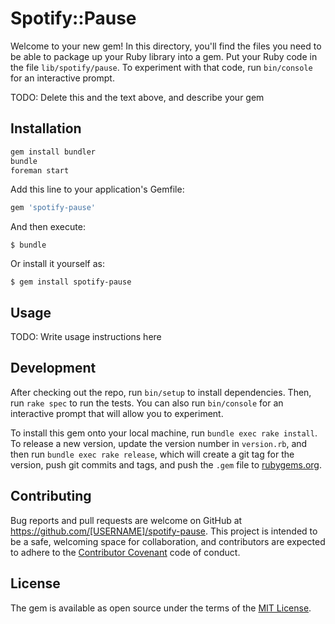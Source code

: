 # Spotify::Pause

Welcome to your new gem! In this directory, you'll find the files you need to be able to package up your Ruby library into a gem. Put your Ruby code in the file `lib/spotify/pause`. To experiment with that code, run `bin/console` for an interactive prompt.

TODO: Delete this and the text above, and describe your gem

## Installation

```ruby
gem install bundler
bundle
foreman start
```

Add this line to your application's Gemfile:

```ruby
gem 'spotify-pause'
```

And then execute:

    $ bundle

Or install it yourself as:

    $ gem install spotify-pause

## Usage

TODO: Write usage instructions here

## Development

After checking out the repo, run `bin/setup` to install dependencies. Then, run `rake spec` to run the tests. You can also run `bin/console` for an interactive prompt that will allow you to experiment.

To install this gem onto your local machine, run `bundle exec rake install`. To release a new version, update the version number in `version.rb`, and then run `bundle exec rake release`, which will create a git tag for the version, push git commits and tags, and push the `.gem` file to [rubygems.org](https://rubygems.org).

## Contributing

Bug reports and pull requests are welcome on GitHub at https://github.com/[USERNAME]/spotify-pause. This project is intended to be a safe, welcoming space for collaboration, and contributors are expected to adhere to the [Contributor Covenant](http://contributor-covenant.org) code of conduct.


## License

The gem is available as open source under the terms of the [MIT License](http://opensource.org/licenses/MIT).
